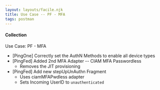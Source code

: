 ```yaml
---
layout: layouts/facile.njk
title: Use Case -- PF - MFA
tags: postman
---
```


#### Collection
Use Case: PF - MFA

* [PingOne] Correctly set the AuthN Methods to enable all device types
* [PingFed] Added 2nd MFA Adapter -- CIAM MFA Passwordless
  * Removes the JIT provisioning
* [PingFed] Add new stepUpUnAuthn Fragment
  * Uses ciamMFAPwdless adapter
  * Sets Incoming UserID to `unauthenticated`